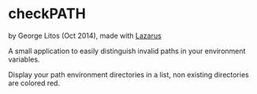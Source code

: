 checkPATH
=========
by George Litos (Oct 2014), made with [Lazarus](http://www.lazarus.freepascal.org/) 

A small application to easily distinguish invalid paths in your environment variables.

Display your path environment directories in a list, non existing directories are colored red.
